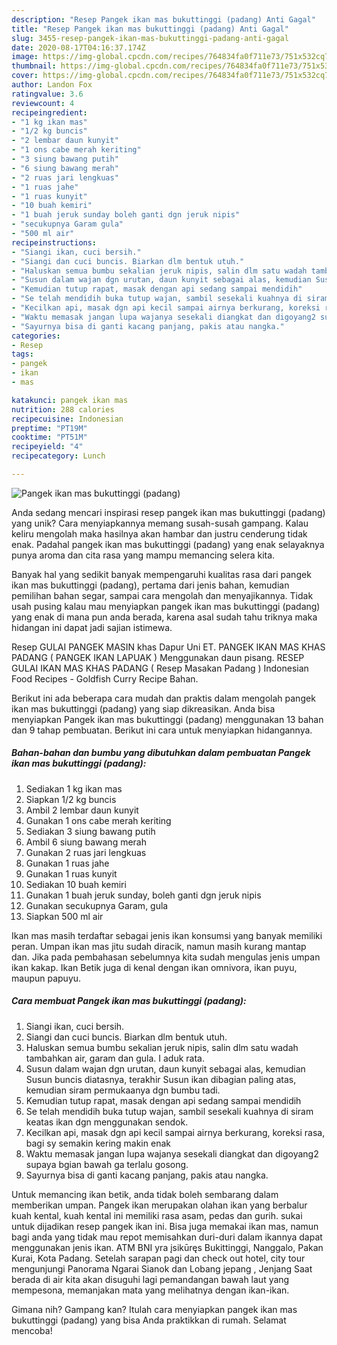 ```yaml
---
description: "Resep Pangek ikan mas bukuttinggi (padang) Anti Gagal"
title: "Resep Pangek ikan mas bukuttinggi (padang) Anti Gagal"
slug: 3455-resep-pangek-ikan-mas-bukuttinggi-padang-anti-gagal
date: 2020-08-17T04:16:37.174Z
image: https://img-global.cpcdn.com/recipes/764834fa0f711e73/751x532cq70/pangek-ikan-mas-bukuttinggi-padang-foto-resep-utama.jpg
thumbnail: https://img-global.cpcdn.com/recipes/764834fa0f711e73/751x532cq70/pangek-ikan-mas-bukuttinggi-padang-foto-resep-utama.jpg
cover: https://img-global.cpcdn.com/recipes/764834fa0f711e73/751x532cq70/pangek-ikan-mas-bukuttinggi-padang-foto-resep-utama.jpg
author: Landon Fox
ratingvalue: 3.6
reviewcount: 4
recipeingredient:
- "1 kg ikan mas"
- "1/2 kg buncis"
- "2 lembar daun kunyit"
- "1 ons cabe merah keriting"
- "3 siung bawang putih"
- "6 siung bawang merah"
- "2 ruas jari lengkuas"
- "1 ruas jahe"
- "1 ruas kunyit"
- "10 buah kemiri"
- "1 buah jeruk sunday boleh ganti dgn jeruk nipis"
- "secukupnya Garam gula"
- "500 ml air"
recipeinstructions:
- "Siangi ikan, cuci bersih."
- "Siangi dan cuci buncis. Biarkan dlm bentuk utuh."
- "Haluskan semua bumbu sekalian jeruk nipis, salin dlm satu wadah tambahkan air, garam dan gula. I aduk rata."
- "Susun dalam wajan dgn urutan, daun kunyit sebagai alas, kemudian Susun buncis diatasnya, terakhir Susun ikan dibagian paling atas, kemudian siram permukaanya dgn bumbu tadi."
- "Kemudian tutup rapat, masak dengan api sedang sampai mendidih"
- "Se telah mendidih buka tutup wajan, sambil sesekali kuahnya di siram keatas ikan dgn menggunakan sendok."
- "Kecilkan api, masak dgn api kecil sampai airnya berkurang, koreksi rasa, bagi sy semakin kering makin enak"
- "Waktu memasak jangan lupa wajanya sesekali diangkat dan digoyang2 supaya bgian bawah ga terlalu gosong."
- "Sayurnya bisa di ganti kacang panjang, pakis atau nangka."
categories:
- Resep
tags:
- pangek
- ikan
- mas

katakunci: pangek ikan mas 
nutrition: 288 calories
recipecuisine: Indonesian
preptime: "PT19M"
cooktime: "PT51M"
recipeyield: "4"
recipecategory: Lunch

---
```



![Pangek ikan mas bukuttinggi (padang)](https://img-global.cpcdn.com/recipes/764834fa0f711e73/751x532cq70/pangek-ikan-mas-bukuttinggi-padang-foto-resep-utama.jpg)

Anda sedang mencari inspirasi resep pangek ikan mas bukuttinggi (padang) yang unik? Cara menyiapkannya memang susah-susah gampang. Kalau keliru mengolah maka hasilnya akan hambar dan justru cenderung tidak enak. Padahal pangek ikan mas bukuttinggi (padang) yang enak selayaknya punya aroma dan cita rasa yang mampu memancing selera kita.

Banyak hal yang sedikit banyak mempengaruhi kualitas rasa dari pangek ikan mas bukuttinggi (padang), pertama dari jenis bahan, kemudian pemilihan bahan segar, sampai cara mengolah dan menyajikannya. Tidak usah pusing kalau mau menyiapkan pangek ikan mas bukuttinggi (padang) yang enak di mana pun anda berada, karena asal sudah tahu triknya maka hidangan ini dapat jadi sajian istimewa.

Resep GULAI PANGEK MASIN khas Dapur Uni ET. PANGEK IKAN MAS KHAS PADANG ( PANGEK IKAN LAPUAK ) Menggunakan daun pisang. RESEP GULAI IKAN MAS KHAS PADANG ( Resep Masakan Padang ) Indonesian Food Recipes - Goldfish Curry Recipe Bahan.


Berikut ini ada beberapa cara mudah dan praktis dalam mengolah pangek ikan mas bukuttinggi (padang) yang siap dikreasikan. Anda bisa menyiapkan Pangek ikan mas bukuttinggi (padang) menggunakan 13 bahan dan 9 tahap pembuatan. Berikut ini cara untuk menyiapkan hidangannya.

<!--inarticleads1-->

##### Bahan-bahan dan bumbu yang dibutuhkan dalam pembuatan Pangek ikan mas bukuttinggi (padang):

1. Sediakan 1 kg ikan mas
1. Siapkan 1/2 kg buncis
1. Ambil 2 lembar daun kunyit
1. Gunakan 1 ons cabe merah keriting
1. Sediakan 3 siung bawang putih
1. Ambil 6 siung bawang merah
1. Gunakan 2 ruas jari lengkuas
1. Gunakan 1 ruas jahe
1. Gunakan 1 ruas kunyit
1. Sediakan 10 buah kemiri
1. Gunakan 1 buah jeruk sunday, boleh ganti dgn jeruk nipis
1. Gunakan secukupnya Garam, gula
1. Siapkan 500 ml air


Ikan mas masih terdaftar sebagai jenis ikan konsumsi yang banyak memiliki peran. Umpan ikan mas jitu sudah diracik, namun masih kurang mantap dan. Jika pada pembahasan sebelumnya kita sudah mengulas jenis umpan ikan kakap. Ikan Betik juga di kenal dengan ikan omnivora, ikan puyu, maupun papuyu. 

<!--inarticleads2-->

##### Cara membuat Pangek ikan mas bukuttinggi (padang):

1. Siangi ikan, cuci bersih.
1. Siangi dan cuci buncis. Biarkan dlm bentuk utuh.
1. Haluskan semua bumbu sekalian jeruk nipis, salin dlm satu wadah tambahkan air, garam dan gula. I aduk rata.
1. Susun dalam wajan dgn urutan, daun kunyit sebagai alas, kemudian Susun buncis diatasnya, terakhir Susun ikan dibagian paling atas, kemudian siram permukaanya dgn bumbu tadi.
1. Kemudian tutup rapat, masak dengan api sedang sampai mendidih
1. Se telah mendidih buka tutup wajan, sambil sesekali kuahnya di siram keatas ikan dgn menggunakan sendok.
1. Kecilkan api, masak dgn api kecil sampai airnya berkurang, koreksi rasa, bagi sy semakin kering makin enak
1. Waktu memasak jangan lupa wajanya sesekali diangkat dan digoyang2 supaya bgian bawah ga terlalu gosong.
1. Sayurnya bisa di ganti kacang panjang, pakis atau nangka.


Untuk memancing ikan betik, anda tidak boleh sembarang dalam memberikan umpan. Pangek ikan merupakan olahan ikan yang berbalur kuah kental, kuah kental ini memiliki rasa asam, pedas dan gurih. sukai untuk dijadikan resep pangek ikan ini. Bisa juga memakai ikan mas, namun bagi anda yang tidak mau repot memisahkan duri-duri dalam ikannya dapat menggunakan jenis ikan. ATM BNI yra įsikūręs Bukittinggi, Nanggalo, Pakan Kurai, Kota Padang. Setelah sarapan pagi dan check out hotel, city tour mengunjungi Panorama Ngarai Sianok dan Lobang jepang , Jenjang Saat berada di air kita akan disuguhi lagi pemandangan bawah laut yang mempesona, memanjakan mata yang melihatnya dengan ikan-ikan. 

Gimana nih? Gampang kan? Itulah cara menyiapkan pangek ikan mas bukuttinggi (padang) yang bisa Anda praktikkan di rumah. Selamat mencoba!
